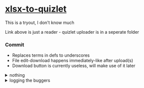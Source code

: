 # [xlsx-to-quizlet](https://nebobyeoli.github.io/xlsx-to-quizlet/xlsx-mani)

This is a tryout, I don't know much

Link above is just a reader - quizlet uploader is in a seperate folder

### Commit
- Replaces terms in defs to underscores
- File edit-download happens immediately-like after upload(s)
- Download button is currently useless, will make use of it later

<details>
  <summary>nothing</summary>

  - JS passes refs as refs, ref.properties as orig.properties

  ```javascript
  let str = 'string';
  const arr = [ 1, 2, 3 ];
  const obj = { a: 10, b: 20, c: 30 };

  let changeStr = str => str = 'edited-string';   // pass & access ref of variable
  let changeArr = arr => arr[0] = 1000;           // pass ref of var, access property of ref
  let changeObj = obj => obj.a = 0.001;           // pass ref of var, access property of ref

  changeStr(str);
  changeArr(arr);
  changeObj(obj);

  console.log('str:', str);   // output: str: string                      ref
  console.log('arr:', arr);   // output: arr: [ 1000, 2, 3 ]              orig
  console.log('obj:', obj);   // output: obj: { a: 0.001, b: 20, c: 30 }  orig
  ```
</details>

<details>
  <summary>logging the buggers</summary>
  
  - Restored issue-env files: <b>branch not working</b>
  
  - `❌ Uncaught ReferenceError: process is not defined ..`
  
    ~~Process is <b>*never*</b> defined~~
  
  - `Deploy`ment:
    ```yaml
      # Not working
    - name: Deploy
      uses: JamesIves/github-pages-deploy-action@releases/v3  
    ```
    ```yaml
      # Working
    - name: Deploy
      uses: actions/checkout@v2
    ```
  
</details>
